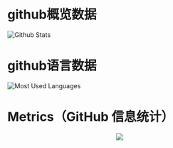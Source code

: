 # github概览数据
![Github Stats](https://github-readme-stats.vercel.app/api?username=BlackDoctor-AI&show_icons=true&theme=dark&count_private=true)
# github语言数据
![Most Used Languages](https://github-readme-stats.vercel.app/api/top-langs/?username=BlackDoctor-AI&theme=dark&layout=compact)
# Metrics（GitHub 信息统计）
<div align="center"> <img src="[https://metrics.lecoq.io/sun0225SUN?template=classic&config.timezone=Asia%2FShanghai](https://metrics.lecoq.io/67722116?template=classic&isocalendar=1&base=header%2C%20activity%2C%20community%2C%20repositories%2C%20metadata&base.indepth=false&base.hireable=false&base.skip=false&isocalendar=false&isocalendar.duration=half-year&config.timezone=Asia%2FShanghai)"> </div>

